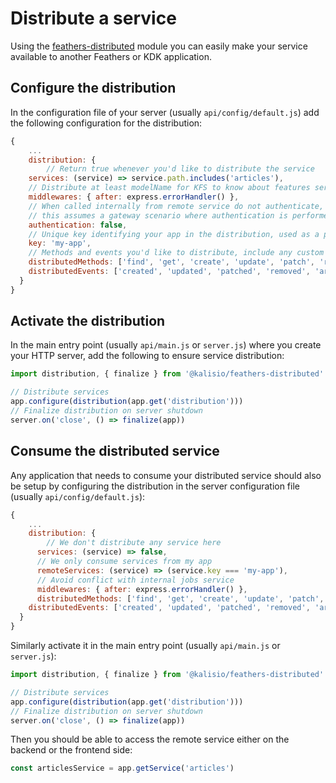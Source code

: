# Distribute a service

Using the [feathers-distributed](https://github.com/kalisio/feathers-distributed) module you can easily make your service available to another Feathers or KDK application.

## Configure the distribution

In the configuration file of your server (usually `api/config/default.js`) add the following configuration for the distribution:
```js
{
	...
	distribution: {
		// Return true whenever you'd like to distribute the service
    services: (service) => service.path.includes('articles'),
    // Distribute at least modelName for KFS to know about features services
    middlewares: { after: express.errorHandler() },
    // When called internally from remote service do not authenticate,
    // this assumes a gateway scenario where authentication is performed externally
    authentication: false,
    // Unique key identifying your app in the distribution, used as a partition key
    key: 'my-app',
    // Methods and events you'd like to distribute, include any custom method or event
    distributedMethods: ['find', 'get', 'create', 'update', 'patch', 'remove', 'publish-article'],
    distributedEvents: ['created', 'updated', 'patched', 'removed', 'article-published']
  }
}
```

## Activate the distribution

In the main entry point (usually `api/main.js` or `server.js`) where you create your HTTP server, add the following to ensure service distribution:
```js
import distribution, { finalize } from '@kalisio/feathers-distributed'

// Distribute services
app.configure(distribution(app.get('distribution')))
// Finalize distribution on server shutdown
server.on('close', () => finalize(app))
```

## Consume the distributed service

Any application that needs to consume your distributed service should also be setup by configuring the distribution in the server configuration file (usually `api/config/default.js`):
```js
{
	...
	distribution: {
		// We don't distribute any service here
	  services: (service) => false,
	  // We only consume services from my app
	  remoteServices: (service) => (service.key === 'my-app'),
	  // Avoid conflict with internal jobs service
	  middlewares: { after: express.errorHandler() },
	  distributedMethods: ['find', 'get', 'create', 'update', 'patch', 'remove', 'publish-article'],
    distributedEvents: ['created', 'updated', 'patched', 'removed', 'article-published']
  }
}
```

Similarly activate it in the main entry point (usually `api/main.js` or `server.js`):
```js
import distribution, { finalize } from '@kalisio/feathers-distributed'

// Distribute services
app.configure(distribution(app.get('distribution')))
// Finalize distribution on server shutdown
server.on('close', () => finalize(app))
```

Then you should be able to access the remote service either on the backend or the frontend side:
```js
const articlesService = app.getService('articles')
```
